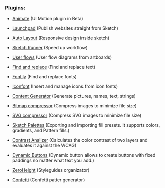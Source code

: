 ### Plugins:
  * <a href="http://animatemate.com/">Animate</a> (UI Motion plugin in Beta)
  * <a href="https://launchpad.animaapp.com/home">Launchpad</a> (Publish websites straight from Sketch)
  * <a href="https://animaapp.github.io/Auto-Layout/">Auto Layout</a> (Responsive design inside sketch)
  * <a href="http://sketchrunner.com/">Sketch Runner</a> (Speed up workflow)

  * <a href="https://github.com/abynim/UserFlows">User flows</a> (User flow diagrams from artboards)
  * <a href="https://github.com/mscodemonkey/Sketch-Find-And-Replace">Find and replace</a> (Find and replace text)
  * <a href="https://github.com/partyka1/Fontily">Fontily</a> (Find and replace fonts)
  * <a href="https://github.com/keremciu/sketch-iconfont">Iconfont</a> (Insert and manage icons from icon fonts)
  * <a href="https://github.com/timuric/Content-generator-sketch-plugin">Content Generator</a> (Generate pictures, names, text, strings)
  * <a href="https://github.com/BohemianCoding/sketch-image-compressor">Bitmap compressor</a> (Compress images to minimize file size)
  * <a href="https://github.com/BohemianCoding/svgo-compressor">SVG compressor</a> (Compress SVG images to minimize file size)
  * <a href="https://github.com/andrewfiorillo/sketch-palettes">Sketch Palettes</a> (Exporting and importing fill presets. It supports colors, gradients, and Pattern fills.)
  * <a href="https://github.com/getflourish/Sketch-Color-Contrast-Analyser">Contrast Analizer</a> (Calculates the color contrast of two layers and evaluates it against the WCAG)
  * <a href="https://github.com/fuggfuggfugg/sketch-dynamic-button-3.5">Dynamic Buttons</a> (Dynamic button allows to create buttons with fixed paddings no matter what text you add.)
  * <a href="https://zeroheight.com/">ZeroHeight</a> (Styleguides organizator)
  * <a href="http://www.sketchconfetti.com/">Confetti</a> (Confetti patter generator)



